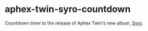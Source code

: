 # aphex-twin-syro-countdown

Countdown timer to the release of Aphex Twin's new album, [Syro][1].

[1]: http://warp.net/records/aphex-twin/syro